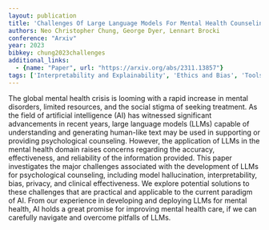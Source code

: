 ```yaml
---
layout: publication
title: 'Challenges Of Large Language Models For Mental Health Counseling'
authors: Neo Christopher Chung, George Dyer, Lennart Brocki
conference: "Arxiv"
year: 2023
bibkey: chung2023challenges
additional_links:
  - {name: "Paper", url: "https://arxiv.org/abs/2311.13857"}
tags: ['Interpretability and Explainability', 'Ethics and Bias', 'Tools', 'Reinforcement Learning']
---
```

The global mental health crisis is looming with a rapid increase in mental
disorders, limited resources, and the social stigma of seeking treatment. As
the field of artificial intelligence (AI) has witnessed significant
advancements in recent years, large language models (LLMs) capable of
understanding and generating human-like text may be used in supporting or
providing psychological counseling. However, the application of LLMs in the
mental health domain raises concerns regarding the accuracy, effectiveness, and
reliability of the information provided. This paper investigates the major
challenges associated with the development of LLMs for psychological
counseling, including model hallucination, interpretability, bias, privacy, and
clinical effectiveness. We explore potential solutions to these challenges that
are practical and applicable to the current paradigm of AI. From our experience
in developing and deploying LLMs for mental health, AI holds a great promise
for improving mental health care, if we can carefully navigate and overcome
pitfalls of LLMs.

